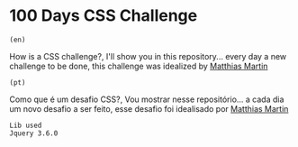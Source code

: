 # 100 Days CSS Challenge

    (en)
How is a CSS challenge?, I'll show you in this repository... every day a new challenge to be done, this challenge was idealized by [Matthias Martin](https://100dayscss.com/)

    (pt)
Como que é um desafio CSS?, Vou mostrar nesse repositório... a cada dia um novo desafio a ser feito, esse desafio foi idealisado por [Matthias Martin](https://100dayscss.com/)


    Lib used
    Jquery 3.6.0